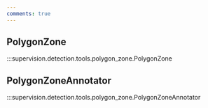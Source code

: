 ```yaml
---
comments: true
---
```


<div class="md-typeset">
  <h2>PolygonZone</h2>
</div>

:::supervision.detection.tools.polygon_zone.PolygonZone

<div class="md-typeset">
  <h2>PolygonZoneAnnotator</h2>
</div>

:::supervision.detection.tools.polygon_zone.PolygonZoneAnnotator
